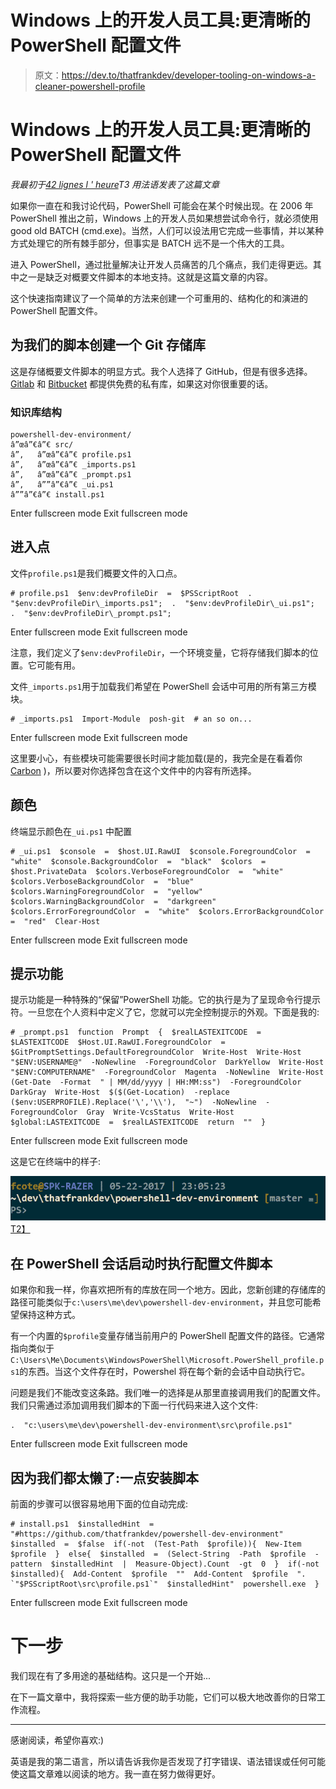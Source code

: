 # Windows 上的开发人员工具:更清晰的 PowerShell 配置文件

> 原文：<https://dev.to/thatfrankdev/developer-tooling-on-windows-a-cleaner-powershell-profile>

# Windows 上的开发人员工具:更清晰的 PowerShell 配置文件

*我最初于[42 lignes l ' heure](http://42lignes.com/code/un-profil-powershell-propre)T3 用法语发表了这篇文章*

如果你一直在和我讨论代码，PowerShell 可能会在某个时候出现。在 2006 年 PowerShell 推出之前，Windows 上的开发人员如果想尝试命令行，就必须使用 good old BATCH (cmd.exe)。当然，人们可以设法用它完成一些事情，并以某种方式处理它的所有棘手部分，但事实是 BATCH 远不是一个伟大的工具。

进入 PowerShell，通过批量解决让开发人员痛苦的几个痛点，我们走得更远。其中之一是缺乏对概要文件脚本的本地支持。这就是这篇文章的内容。

这个快速指南建议了一个简单的方法来创建一个可重用的、结构化的和演进的 PowerShell 配置文件。

## 为我们的脚本创建一个 Git 存储库

这是存储概要文件脚本的明显方式。我个人选择了 GitHub，但是有很多选择。 [Gitlab](https://gitlab.com) 和 [Bitbucket](https://bitbucket.org/) 都提供免费的私有库，如果这对你很重要的话。

### 知识库结构

```
powershell-dev-environment/
â”œâ”€â”€ src/
â”‚   â”œâ”€â”€ profile.ps1
â”‚   â”œâ”€â”€ _imports.ps1
â”‚   â”œâ”€â”€ _prompt.ps1
â”‚   â””â”€â”€ _ui.ps1
â””â”€â”€ install.ps1 
```

Enter fullscreen mode Exit fullscreen mode

## 进入点

文件`profile.ps1`是我们概要文件的入口点。

```
# profile.ps1  $env:devProfileDir  =  $PSScriptRoot  .  "$env:devProfileDir\_imports.ps1";  .  "$env:devProfileDir\_ui.ps1";  .  "$env:devProfileDir\_prompt.ps1"; 
```

Enter fullscreen mode Exit fullscreen mode

注意，我们定义了`$env:devProfileDir`，一个环境变量，它将存储我们脚本的位置。它可能有用。

文件`_imports.ps1`用于加载我们希望在 PowerShell 会话中可用的所有第三方模块。

```
# _imports.ps1  Import-Module  posh-git  # an so on... 
```

Enter fullscreen mode Exit fullscreen mode

这里要小心，有些模块可能需要很长时间才能加载(是的，我完全是在看着你 [Carbon](http://get-carbon.org/) )，所以要对你选择包含在这个文件中的内容有所选择。

## 颜色

终端显示颜色在`_ui.ps1`
中配置

```
# _ui.ps1  $console  =  $host.UI.RawUI  $console.ForegroundColor  =  "white"  $console.BackgroundColor  =  "black"  $colors  =  $host.PrivateData  $colors.VerboseForegroundColor  =  "white"  $colors.VerboseBackgroundColor  =  "blue"  $colors.WarningForegroundColor  =  "yellow"  $colors.WarningBackgroundColor  =  "darkgreen"  $colors.ErrorForegroundColor  =  "white"  $colors.ErrorBackgroundColor  =  "red"  Clear-Host 
```

Enter fullscreen mode Exit fullscreen mode

## 提示功能

提示功能是一种特殊的“保留”PowerShell 功能。它的执行是为了呈现命令行提示符。一旦您在个人资料中定义了它，您就可以完全控制提示的外观。下面是我的:

```
# _prompt.ps1  function  Prompt  {  $realLASTEXITCODE  =  $LASTEXITCODE  $Host.UI.RawUI.ForegroundColor  =  $GitPromptSettings.DefaultForegroundColor  Write-Host  Write-Host  "$ENV:USERNAME@"  -NoNewline  -ForegroundColor  DarkYellow  Write-Host  "$ENV:COMPUTERNAME"  -ForegroundColor  Magenta  -NoNewline  Write-Host  (Get-Date  -Format  " | MM/dd/yyyy | HH:MM:ss")  -ForegroundColor  DarkGray  Write-Host  $($(Get-Location)  -replace  ($env:USERPROFILE).Replace('\','\\'),  "~")  -NoNewline  -ForegroundColor  Gray  Write-VcsStatus  Write-Host  $global:LASTEXITCODE  =  $realLASTEXITCODE  return  ""  } 
```

Enter fullscreen mode Exit fullscreen mode

这是它在终端中的样子:

[![Screenshot of a customized command prompt](img/ef3a2ad3ab328a34ee082257be7c0727.png)T2】](https://res.cloudinary.com/practicaldev/image/fetch/s--51pyWLIP--/c_limit%2Cf_auto%2Cfl_progressive%2Cq_auto%2Cw_880/https://4.bp.blogspot.com/-okseuC5zGMw/WSQZLLHGO6I/AAAAAAAAADE/IUAV-9_sxMcVmFn3p640XzbVguBBozNvgCKgB/s640/prompt_sample.png)

## 在 PowerShell 会话启动时执行配置文件脚本

如果你和我一样，你喜欢把所有的库放在同一个地方。因此，您新创建的存储库的路径可能类似于`c:\users\me\dev\powershell-dev-environment`，并且您可能希望保持这种方式。

有一个内置的`$profile`变量存储当前用户的 PowerShell 配置文件的路径。它通常指向类似于`C:\Users\Me\Documents\WindowsPowerShell\Microsoft.PowerShell_profile.ps1`的东西。当这个文件存在时，Powershel 将在每个新的会话中自动执行它。

问题是我们不能改变这条路。我们唯一的选择是从那里直接调用我们的配置文件。我们只需通过添加调用我们脚本的下面一行代码来进入这个文件:

```
.  "c:\users\me\dev\powershell-dev-environment\src\profile.ps1" 
```

Enter fullscreen mode Exit fullscreen mode

## 因为我们都太懒了:一点安装脚本

前面的步骤可以很容易地用下面的位自动完成:

```
# install.ps1  $installedHint  =  "#https://github.com/thatfrankdev/powershell-dev-environment"  $installed  =  $false  if(-not  (Test-Path  $profile)){  New-Item  $profile  }  else{  $installed  =  (Select-String  -Path  $profile  -pattern  $installedHint  |  Measure-Object).Count  -gt  0  }  if(-not  $installed){  Add-Content  $profile  ""  Add-Content  $profile  ". `"$PSScriptRoot\src\profile.ps1`"  $installedHint"  powershell.exe  } 
```

Enter fullscreen mode Exit fullscreen mode

# 下一步

我们现在有了多用途的基础结构。这只是一个开始...

在下一篇文章中，我将探索一些方便的助手功能，它们可以极大地改善你的日常工作流程。

* * *

感谢阅读，希望你喜欢:)

英语是我的第二语言，所以请告诉我你是否发现了打字错误、语法错误或任何可能使这篇文章难以阅读的地方。我一直在努力做得更好。